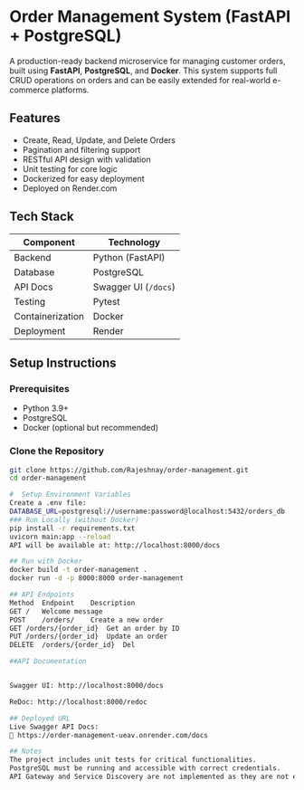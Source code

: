 #  Order Management System (FastAPI + PostgreSQL)

A production-ready backend microservice for managing customer orders, built using **FastAPI**, **PostgreSQL**, and **Docker**. This system supports full CRUD operations on orders and can be easily extended for real-world e-commerce platforms.



##  Features

-  Create, Read, Update, and Delete Orders
-  Pagination and filtering support
-  RESTful API design with validation
-  Unit testing for core logic
-  Dockerized for easy deployment
-  Deployed on Render.com



## Tech Stack

| Component       | Technology         |
|----------------|--------------------|
| Backend         | Python (FastAPI)   |
| Database        | PostgreSQL         |
| API Docs        | Swagger UI (`/docs`) |
| Testing         | Pytest             |
| Containerization| Docker             |
| Deployment      | Render             |



##  Setup Instructions

### Prerequisites

- Python 3.9+
- PostgreSQL
- Docker (optional but recommended)

###  Clone the Repository

```bash
git clone https://github.com/Rajeshnay/order-management.git
cd order-management

#  Setup Environment Variables
Create a .env file:
DATABASE_URL=postgresql://username:password@localhost:5432/orders_db
### Run Locally (without Docker)
pip install -r requirements.txt
uvicorn main:app --reload
API will be available at: http://localhost:8000/docs

## Run with Docker
docker build -t order-management .
docker run -d -p 8000:8000 order-management

## API Endpoints
Method	Endpoint	Description
GET	/	Welcome message
POST	/orders/	Create a new order
GET	/orders/{order_id}	Get an order by ID
PUT	/orders/{order_id}	Update an order
DELETE	/orders/{order_id}	Del

##API Documentation


Swagger UI: http://localhost:8000/docs

ReDoc: http://localhost:8000/redoc

## Deployed URL
Live Swagger API Docs:
🔗 https://order-management-ueav.onrender.com/docs

## Notes
The project includes unit tests for critical functionalities.
PostgreSQL must be running and accessible with correct credentials.
API Gateway and Service Discovery are not implemented as they are not essential for a single-service architecture.

